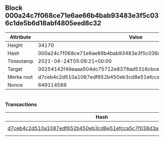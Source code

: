 ## Block 000a24c7f068ce71e6ae66b4bab93483e3f5c036c1de5b6d18abf4805eed8c32

Attribute | Value
--- | ---
Height | 34170
Hash | 000a24c7f068ce71e6ae66b4bab93483e3f5c036c1de5b6d18abf4805eed8c32
Timestamp | 2021-04-24T05:09:21+00:00
Target | 00254142f49eaaa504dc75712e8378ad5316cbcead634704b3734b6271167cc4
Merke root | d7ceb4c2d510a1087edf652b450eb3cd8e51efcca5c7f038d3a75fdf220d2317
Nonce | 649114589

```

```

### Transactions

Hash | Amount
--- | ---
[d7ceb4c2d510a1087edf652b450eb3cd8e51efcca5c7f038d3a75fdf220d2317](d7ceb4c2d510a1087edf652b450eb3cd8e51efcca5c7f038d3a75fdf220d2317.md) | 10.00000000 SKEPTI 
